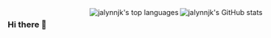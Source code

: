 <img align="right" src="https://github-readme-stats.vercel.app/api?username=jalynnjk&show_icons=true&theme=bear" alt="jalynnjk's GitHub stats"/>

<img align="right" src="https://github-readme-stats.vercel.app/api/top-langs/?username=jalynnjk&layout=compact&theme=bear" alt="jalynnjk's top languages"/>

### Hi there 👋

<!--
**jalynnjk/jalynnjk** is a ✨ _special_ ✨ repository because its `README.md` (this file) appears on your GitHub profile.

Here are some ideas to get you started:

- 🔭 I’m currently working on ...
- 🌱 I’m currently learning ...
- 👯 I’m looking to collaborate on ...
- 🤔 I’m looking for help with ...
- 💬 Ask me about ...
- 📫 How to reach me: ...
- 😄 Pronouns: ...
- ⚡ Fun fact: ...
-->
